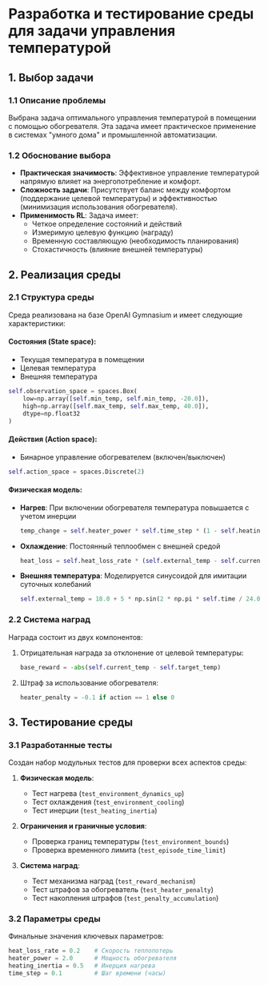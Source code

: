 # Разработка и тестирование среды для задачи управления температурой

## 1. Выбор задачи

### 1.1 Описание проблемы
Выбрана задача оптимального управления температурой в помещении с помощью обогревателя. Эта задача имеет практическое применение в системах "умного дома" и промышленной автоматизации.

### 1.2 Обоснование выбора
- **Практическая значимость**: Эффективное управление температурой напрямую влияет на энергопотребление и комфорт.
- **Сложность задачи**: Присутствует баланс между комфортом (поддержание целевой температуры) и эффективностью (минимизация использования обогревателя).
- **Применимость RL**: Задача имеет:
  - Четкое определение состояний и действий
  - Измеримую целевую функцию (награду)
  - Временную составляющую (необходимость планирования)
  - Стохастичность (влияние внешней температуры)

## 2. Реализация среды

### 2.1 Структура среды
Среда реализована на базе OpenAI Gymnasium и имеет следующие характеристики:

#### Состояния (State space):
- Текущая температура в помещении
- Целевая температура
- Внешняя температура


```python
self.observation_space = spaces.Box(
    low=np.array([self.min_temp, self.min_temp, -20.0]),
    high=np.array([self.max_temp, self.max_temp, 40.0]),
    dtype=np.float32
)
```

#### Действия (Action space):
- Бинарное управление обогревателем (включен/выключен)


```python
self.action_space = spaces.Discrete(2)
```

#### Физическая модель:
- **Нагрев**: При включении обогревателя температура повышается с учетом инерции


  ```python
  temp_change = self.heater_power * self.time_step * (1 - self.heating_inertia)
  ```
- **Охлаждение**: Постоянный теплообмен с внешней средой


  ```python
  heat_loss = self.heat_loss_rate * (self.external_temp - self.current_temp) * self.time_step
  ```
- **Внешняя температура**: Моделируется синусоидой для имитации суточных колебаний


  ```python
  self.external_temp = 18.0 + 5 * np.sin(2 * np.pi * self.time / 24.0)
  ```

### 2.2 Система наград
Награда состоит из двух компонентов:

1. Отрицательная награда за отклонение от целевой температуры:


   ```python
   base_reward = -abs(self.current_temp - self.target_temp)
   ```
   
2. Штраф за использование обогревателя:


   ```python
   heater_penalty = -0.1 if action == 1 else 0
   ```

## 3. Тестирование среды

### 3.1 Разработанные тесты
Создан набор модульных тестов для проверки всех аспектов среды:

1. **Физическая модель**:
   - Тест нагрева (`test_environment_dynamics_up`)
   - Тест охлаждения (`test_environment_cooling`)
   - Тест инерции (`test_heating_inertia`)

2. **Ограничения и граничные условия**:
   - Проверка границ температуры (`test_environment_bounds`)
   - Проверка временного лимита (`test_episode_time_limit`)

3. **Система наград**:
   - Тест механизма наград (`test_reward_mechanism`)
   - Тест штрафов за обогреватель (`test_heater_penalty`)
   - Тест накопления штрафов (`test_penalty_accumulation`)


### 3.2 Параметры среды
Финальные значения ключевых параметров:

```python
heat_loss_rate = 0.2    # Скорость теплопотерь
heater_power = 2.0      # Мощность обогревателя
heating_inertia = 0.5   # Инерция нагрева
time_step = 0.1         # Шаг времени (часы)
```

